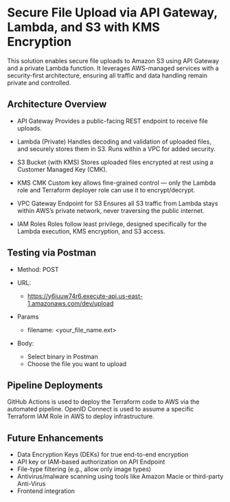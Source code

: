 # Secure File Upload via API Gateway, Lambda, and S3 with KMS Encryption
This solution enables secure file uploads to Amazon S3 using API Gateway and a private Lambda function. It leverages AWS-managed services with a security-first architecture, ensuring all traffic and data handling remain private and controlled.

## Architecture Overview
- API Gateway
Provides a public-facing REST endpoint to receive file uploads.

- Lambda (Private)
Handles decoding and validation of uploaded files, and securely stores them in S3. Runs within a VPC for added security.

- S3 Bucket (with KMS)
Stores uploaded files encrypted at rest using a Customer Managed Key (CMK).

- KMS CMK
Custom key allows fine-grained control — only the Lambda role and Terraform deployer role can use it to encrypt/decrypt.

- VPC Gateway Endpoint for S3
Ensures all S3 traffic from Lambda stays within AWS’s private network, never traversing the public internet.

- IAM Roles
Roles follow least privilege, designed specifically for the Lambda execution, KMS encryption, and S3 access.

## Testing via Postman
- Method: POST

- URL:
    - https://y6iuuw74r6.execute-api.us-east-1.amazonaws.com/dev/upload

- Params
    - filename: <your_file_name.ext>

- Body:
    - Select binary in Postman
    - Choose the file you want to upload

## Pipeline Deployments
GitHub Actions is used to deploy the Terraform code to AWS via the automated pipeline. OpenID Connect is used to assume a specific Terraform IAM Role in AWS to deploy infrastructure.

##  Future Enhancements
- Data Encryption Keys (DEKs) for true end-to-end encryption
- API key or IAM-based authorization on API Endpoint
- File-type filtering (e.g., allow only image types)
- Antivirus/malware scanning using tools like Amazon Macie or third-party Anti-Virus
- Frontend integration